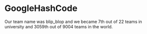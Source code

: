 # GoogleHashCode
Our team name was blip_blop and we became 7th out of 22 teams in university and 3059th out of 9004 teams in the world.
